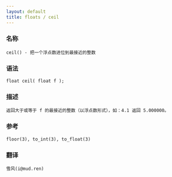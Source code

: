 ```yaml
---
layout: default
title: floats / ceil
---
```


### 名称

    ceil() - 把一个浮点数进位到最接近的整数

### 语法

    float ceil( float f );

### 描述

    返回大于或等于 f 的最接近的整数（以浮点数形式），如：4.1 返回 5.000000。

### 参考

    floor(3), to_int(3), to_float(3)

### 翻译 ###

    雪风(i@mud.ren)
